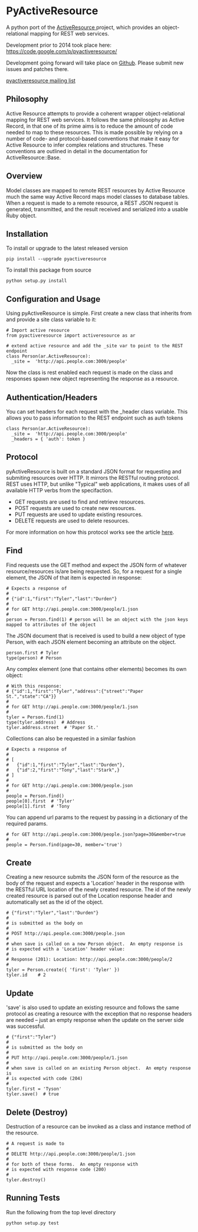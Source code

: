 PyActiveResource
================

A python port of the [ActiveResource
](https://github.com/rails/activeresource) project,
which provides an object-relational mapping for REST web services.

Development prior to 2014 took place here:
https://code.google.com/p/pyactiveresource/

Development going forward will take place on [Github](https://github.com/Shopify/pyactiveresource). Please
submit new issues and patches there.

[pyactiveresource mailing list](https://groups.google.com/forum/#!forum/pyactiveresource)

Philosophy
------------
Active Resource attempts to provide a coherent wrapper object-relational mapping for REST web services. It follows the same philosophy as Active Record, in that one of its prime aims is to reduce the amount of code needed to map to these resources. This is made possible by relying on a number of code- and protocol-based conventions that make it easy for Active Resource to infer complex relations and structures. These conventions are outlined in detail in the documentation for ActiveResource::Base.

Overview
------------
Model classes are mapped to remote REST resources by Active Resource much the same way Active Record maps model classes to database tables. When a request is made to a remote resource, a REST JSON request is generated, transmitted, and the result received and serialized into a usable Ruby object.

Installation
------------

To install or upgrade to the latest released version

    pip install --upgrade pyactiveresource

To install this package from source

    python setup.py install

Configuration and Usage
-----------------------
Using pyActiveResource is simple. First create a new class that inherits from and provide a site class variable to it:
```
# Import active resource
from pyactiveresource import activeresource as ar

# extend active resource and add the _site var to point to the REST endpoint
class Person(ar.ActiveResource):
  _site =  'http://api.people.com:3000/people'
```

Now the class is rest enabled each request is made on the class and responses spawn new object representing the response as a resource.

Authentication/Headers
----------------------
You can set headers for each request with the _header class variable. This allows you to pass information to the REST endpoint such as auth tokens

```
class Person(ar.ActiveResource):
  _site =  'http://api.people.com:3000/people'
  _headers = { 'auth': token }

```

Protocol
--------
pyActiveResource is built on a standard JSON format for requesting and submiting resources over HTTP. It mirrors the RESTful routing protocol. REST uses HTTP, but unlike "Typical" web applications, it makes uses of all available HTTP verbs from the specifaction.

* GET requests are used to find and retrieve resources.
* POST requests are used to create new resources.
* PUT requests are used to update existing resources.
* DELETE requests are used to delete resources.

For more information on how this protocol works see the article [here](https://en.wikipedia.org/wiki/Representational_state_transfer).

Find
----
Find requests use the GET method and expect the JSON form of whatever resource/resources is/are being requested. So, for a request for a single element, the JSON of that item is expected in response:
```
# Expects a response of
#
# {"id":1,"first":"Tyler","last":"Durden"}
#
# for GET http://api.people.com:3000/people/1.json
#
person = Person.find(1) # person will be an object with the json keys mapped to attributes of the object
```

The JSON document that is received is used to build a new object of type Person, with each JSON element becoming an attribute on the object.
```
person.first # Tyler
type(person) # Person
```

Any complex element (one that contains other elements) becomes its own object:
```
# With this response:
# {"id":1,"first":"Tyler","address":{"street":"Paper St.","state":"CA"}}
#
# for GET http://api.people.com:3000/people/1.json
#
tyler = Person.find(1)
type(tyler.address)  # Address
tyler.address.street  # 'Paper St.'
```

Collections can also be requested in a similar fashion
```
# Expects a response of
#
# [
#   {"id":1,"first":"Tyler","last":"Durden"},
#   {"id":2,"first":"Tony","last":"Stark",}
# ]
#
# for GET http://api.people.com:3000/people.json
#
people = Person.find()
people[0].first  # 'Tyler'
people[1].first  # 'Tony
```

You can append url params to the request by passing in a dictionary of the required params.
```
# for GET http://api.people.com:3000/people.json?page=30&member=true
#
people = Person.find(page=30, member='true')

```

Create
------
Creating a new resource submits the JSON form of the resource as the body of the request and expects a 'Location' header in the response with the RESTful URL location of the newly created resource. The id of the newly created resource is parsed out of the Location response header and automatically set as the id of the object.
```
# {"first":"Tyler","last":"Durden"}
#
# is submitted as the body on
#
# POST http://api.people.com:3000/people.json
#
# when save is called on a new Person object.  An empty response is
# is expected with a 'Location' header value:
#
# Response (201): Location: http://api.people.com:3000/people/2
#
tyler = Person.create({ 'first': 'Tyler' })
tyler.id    # 2
```

Update
------
'save' is also used to update an existing resource and follows the same protocol as creating a resource with the exception that no response headers are needed – just an empty response when the update on the server side was successful.
```
# {"first":"Tyler"}
#
# is submitted as the body on
#
# PUT http://api.people.com:3000/people/1.json
#
# when save is called on an existing Person object.  An empty response is
# is expected with code (204)
#
tyler.first = 'Tyson'
tyler.save()  # true
```

Delete (Destroy)
-----
Destruction of a resource can be invoked as a class and instance method of the resource.
```
# A request is made to
#
# DELETE http://api.people.com:3000/people/1.json
#
# for both of these forms.  An empty response with
# is expected with response code (200)
#
tyler.destroy()
```

Running Tests
-------------

Run the following from the top level directory

    python setup.py test
